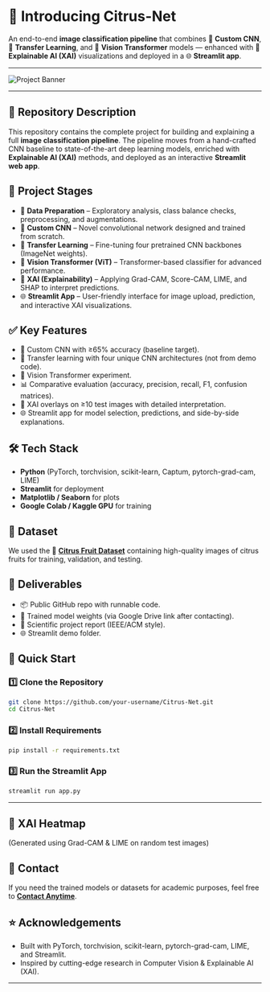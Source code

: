 # 🍊 Introducing **Citrus-Net**  

An end-to-end **image classification pipeline** that combines 🧱 **Custom CNN**, 🔁 **Transfer Learning**, and 🔭 **Vision Transformer** models — enhanced with 🧩 **Explainable AI (XAI)** visualizations and deployed in a 🌐 **Streamlit app**.  

---

![Project Banner](https://i.pinimg.com/1200x/78/35/de/7835dec62d0c7a980cf778ee4f305504.jpg)  

---

## 📌 Repository Description  
This repository contains the complete project for building and explaining a full **image classification pipeline**. The pipeline moves from a hand-crafted CNN baseline to state-of-the-art deep learning models, enriched with **Explainable AI (XAI)** methods, and deployed as an interactive **Streamlit web app**.  



## 🚀 Project Stages  
- 🔎 **Data Preparation** – Exploratory analysis, class balance checks, preprocessing, and augmentations.  
- 🧱 **Custom CNN** – Novel convolutional network designed and trained from scratch.  
- 🔁 **Transfer Learning** – Fine-tuning four pretrained CNN backbones (ImageNet weights).  
- 🔭 **Vision Transformer (ViT)** – Transformer-based classifier for advanced performance.  
- 🧩 **XAI (Explainability)** – Applying Grad-CAM, Score-CAM, LIME, and SHAP to interpret predictions.  
- 🌐 **Streamlit App** – User-friendly interface for image upload, prediction, and interactive XAI visualizations.



## ✅ Key Features  
- 🧱 Custom CNN with ≥65% accuracy (baseline target).  
- 🔁 Transfer learning with four unique CNN architectures (not from demo code).  
- 🔭 Vision Transformer experiment.  
- 📊 Comparative evaluation (accuracy, precision, recall, F1, confusion matrices).  
- 🧩 XAI overlays on ≥10 test images with detailed interpretation.  
- 🌐 Streamlit app for model selection, predictions, and side-by-side explanations.  



## 🛠️ Tech Stack  
- **Python** (PyTorch, torchvision, scikit-learn, Captum, pytorch-grad-cam, LIME)  
- **Streamlit** for deployment  
- **Matplotlib / Seaborn** for plots  
- **Google Colab / Kaggle GPU** for training  



## 📂 Dataset  
We used the 🍊 [**Citrus Fruit Dataset**](https://data.mendeley.com/datasets/bxfgvsn9kw/6) containing high-quality images of citrus fruits for training, validation, and testing.  



## 📑 Deliverables  
- 📦 Public GitHub repo with runnable code.  
- 💾 Trained model weights (via Google Drive link after contacting).  
- 📄 Scientific project report (IEEE/ACM style).  
- 🌐 Streamlit demo folder.



## 🚀 Quick Start  

### 1️⃣ Clone the Repository  
```bash
git clone https://github.com/your-username/Citrus-Net.git
cd Citrus-Net
```

### 2️⃣ Install Requirements
```bash
pip install -r requirements.txt
```

### 3️⃣ Run the Streamlit App
```bash
streamlit run app.py
```
---

## 📸 XAI Heatmap
(Generated using Grad-CAM & LIME on random test images)

## 📧 Contact
If you need the trained models or datasets for academic purposes, feel free to [**Contact Anytime**](mailto:heyneeddev@gmail.com).

## ⭐ Acknowledgements
- Built with PyTorch, torchvision, scikit-learn, pytorch-grad-cam, LIME, and Streamlit.
- Inspired by cutting-edge research in Computer Vision & Explainable AI (XAI).


---



